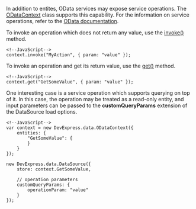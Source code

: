 In addition to entites, OData services may expose service operations. The [ODataContext](/api-reference/30%20Data%20Layer/ODataContext '/Documentation/ApiReference/Data_Layer/ODataContext/') class supports this capability. For the information on service operations, refer to the [OData documentation](https://www.odata.org/documentation).

To invoke an operation which does not return any value, use the [invoke()](/api-reference/30%20Data%20Layer/ODataContext/3%20Methods/invoke(operationName_params_httpMethod).md '/Documentation/ApiReference/Data_Layer/ODataContext/Methods/#invokeoperationName_params_httpMethod') method.

    <!--JavaScript-->
    context.invoke("MyAction", { param: "value" });
    
To invoke an operation and get its return value, use the [get()](/api-reference/30%20Data%20Layer/ODataContext/3%20Methods/get(operationName_params).md '/Documentation/ApiReference/Data_Layer/ODataContext/Methods/#getoperationName_params') method.

    <!--JavaScript-->
    context.get("GetSomeValue", { param: "value" });
    
One interesting case is a service operation which supports querying on top of it. In this case, the operation may be treated as a read-only entity, and input parameters can be passed to the **customQueryParams** extension of the DataSource load options.

    <!--JavaScript-->
    var context = new DevExpress.data.ODataContext({
        entities: {
            "GetSomeValue": { 
            }
        }
    });
    
    new DevExpress.data.DataSource({
        store: context.GetSomeValue,
        
        // operation parameters
        customQueryParams: {
            operationParam: "value"
        }
    });